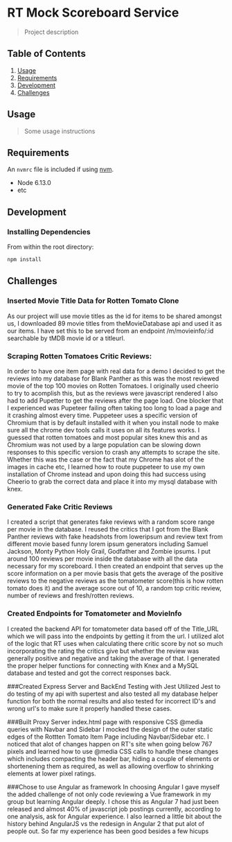 # RT Mock Scoreboard Service

> Project description

## Table of Contents

1. [Usage](#Usage)
1. [Requirements](#Requirements)
1. [Development](#Development)
1. [Challenges](#Challenges)

## Usage

> Some usage instructions

## Requirements

An `nvmrc` file is included if using [nvm](https://github.com/creationix/nvm).

- Node 6.13.0
- etc

## Development

### Installing Dependencies

From within the root directory:

```sh
npm install
```

## Challenges

### Inserted Movie Title Data for Rotten Tomato Clone
As our project will use movie titles as the id for items to be shared amongst us, I downloaded 89 movie titles from theMovieDatabase api and used it as our items.  I have set this to be served from an endpoint /m/movieinfo/:id searchable by tMDB movie id or a titleurl.

### Scraping Rotten Tomatoes Critic Reviews:
In order to have one item page with real data for a demo I decided to get the reviews into my database for Blank Panther as this was the most reviewed movie of the top 100 movies on Rotten Tomatoes.  I originally used cheerio to try to acomplish this, but as the reviews were javascript rendered I also had to add Pupetter to get the reviews after the page load.  One blocker that I experienced was Pupeteer failing often taking too long to load a page and it crashing almost every time.  Puppeteer uses a specific version of Chromium that is by default installed with it when you install node to make sure all the chrome dev tools calls it uses on all its features works.  I guessed that rotten tomatoes and most popular sites knew this and as Chromium was not used by a large population can be slowing down responses to this specific version to crash any attempts to scrape the site.  Whether this was the case or the fact that my Chrome has alot of the images in cache etc, I learned how to route puppeteer to use my own installation of Chrome instead and upon doing this had success using Cheerio to grab the correct data and place it into my mysql database with knex.

### Generated Fake Critic Reviews
I created a script that generates fake reviews with a random score range per movie in the database.  I reused the critics that I got from the Blank Panther reviews with fake headshots from loweripsum and review text from different movie based funny lorem ipsum generators including Samuel Jackson, Monty Python Holy Grail, Godfather and Zombie ipsums.   I put around 100 reviews per movie inside the database with all the data necessary for my scoreboard.  I then created an endpoint that serves up the score information on a per movie basis that gets the average of the positive reviews to the negative reviews as the tomatometer score(this is how rotten tomato does it) and the average score out of 10, a random top critic review, number of reviews and fresh/rotten reviews.

### Created Endpoints for Tomatometer and MovieInfo
I created the backend API for tomatometer data based off of the Title_URL which we will pass into the endpoints by getting it from the url.  I utilized alot of the logic that RT uses when calculating there critic score by not so much incorporating the rating the critics give but whether the review was generally positive and negative and taking the average of that.  I generated the proper helper functions for connecting with Knex and a MySQL database and tested and got the correct responses back.

###Created Express Server and BackEnd Testing with Jest
Utilized Jest to do testing of my api with supertest and also tested all my database helper function for both the normal results and also tested for incorrect ID's and wrong url's to make sure it properly handled these cases.

###Built Proxy Server index.html page with responsive CSS @media queries with Navbar and Sidebar
I mocked the design of the outer static edges of the Rottten Tomato Item Page including Navbar/Sidebar etc.  I noticed that alot of changes happen on RT's site when going below 767 pixels and learned how to use @media CSS calls to handle these changes which includes compacting the header bar, hiding a couple of elements or shortenening them as required, as well as allowing overflow to shrinking elements at lower pixel ratings.

###Chose to use Angular as framework
In choosing Angular I gave myself the added challenge of not only code reviewing a Vue framework in my group but learning Angular deeply.  I chose this as Angular 7 had just been released and almost 40% of javascript job postings currently, according to one analysis, ask for Angular experience.  I also learned a little bit about the history behind AngularJS vs the redesign in Angular 2 that put alot of people out.  So far my experience has been good besides a few hicups